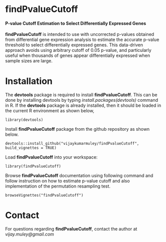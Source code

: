 # findPvalueCutoff

#### P-value Cutoff Estimation to Select Differentially Expressed Genes


**findPvalueCutoff** is intended to use with uncorrected p-values obtained from differential gene expression analysis to estimate the accurate p-value threshold to select differentially expressed genes. This data-driven approach avoids using arbitrary cutoff of 0.05 p-value, and particularly useful when thousands of genes appear differentially expressed when sample sizes are large. 



# Installation

The **devtools** package is required to install **findPvalueCutoff**. This can be done by installing devtools by typing *install.packages(devtools)* command in R. If the **devtools** package is already installed, then it should be loaded in the current R environment as shown below,

```
library(devtools)

```

Install **findPvalueCutoff** package from the github repository as shown below.

```
devtools::install_github("vijaykumarmuley/findPvalueCutoff", build_vignettes = TRUE)

```

Load **findPvalueCutoff** into your workspace:


```
library(findPvalueCutoff)
```

Browse **findPvalueCutoff** documentation using following command and follow instruction on how to estimate p-value cutoff and also implementation of the permutation resampling test.


```
browseVignettes("findPvalueCutoff")
```

# Contact

For questions regarding **findPvalueCutoff**, contact the author at *vijay.muley\@gmail.com*
